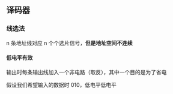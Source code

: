 ## 译码器
### 线选法
n 条地址线对应 n 个个选片信号，**但是地址空间不连续**

#### 低电平有效
输出时每条输出线加入一个非电路（取反），其中一个目的是为了省电

假设我们希望输入的数据时 010，低电平低电平

